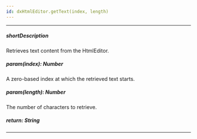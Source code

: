 ```yaml
---
id: dxHtmlEditor.getText(index, length)
---
```

---
##### shortDescription
Retrieves text content from the HtmlEditor.

##### param(index): Number
A zero-based index at which the retrieved text starts.

##### param(length): Number
The number of characters to retrieve.

##### return: String
<!-- Description goes here -->

---
<!-- Description goes here -->
